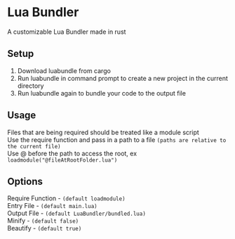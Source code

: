 # Lua Bundler

A customizable Lua Bundler made in rust

## Setup
1. Download luabundle from cargo <br>
2. Run luabundle in command prompt to create a new project in the current directory <br>
3. Run luabundle again to bundle your code to the output file <br>

## Usage
Files that are being required should be treated like a module script <br>
Use the require function and pass in a path to a file `(paths are relative to the current file)` <br>
Use @ before the path to access the root, ex `loadmodule("@fileAtRootFolder.lua")` <br>

## Options
Require Function - `(default loadmodule)` <br>
Entry File - `(default main.lua)` <br>
Output File - `(default LuaBundler/bundled.lua)` <br>
Minify - `(default false)` <br>
Beautify - `(default true)` <br>

